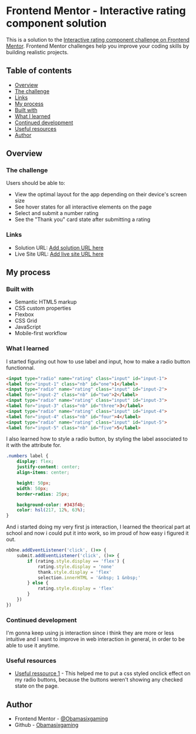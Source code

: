 # Frontend Mentor - Interactive rating component solution

This is a solution to the [Interactive rating component challenge on Frontend Mentor](https://www.frontendmentor.io/challenges/interactive-rating-component-koxpeBUmI). Frontend Mentor challenges help you improve your coding skills by building realistic projects. 

## Table of contents

  - [Overview](#overview)
  - [The challenge](#the-challenge)
  - [Links](#links)
  - [My process](#my-process)
  - [Built with](#built-with)
  - [What I learned](#what-i-learned)
  - [Continued development](#continued-development)
  - [Useful resources](#useful-resources)
  - [Author](#author)

## Overview

### The challenge

Users should be able to:

- View the optimal layout for the app depending on their device's screen size
- See hover states for all interactive elements on the page
- Select and submit a number rating
- See the "Thank you" card state after submitting a rating

### Links

- Solution URL: [Add solution URL here](https://your-solution-url.com)
- Live Site URL: [Add live site URL here](https://your-live-site-url.com)

## My process

### Built with

- Semantic HTML5 markup
- CSS custom properties
- Flexbox
- CSS Grid
- JavaScript
- Mobile-first workflow

### What I learned

I started figuring out how to use label and input, how to make a radio button functionnal.

```html
<input type="radio" name="rating" class="input" id="input-1">
<label for="input-1" class="nb" id="one">1</label>
<input type="radio" name="rating" class="input" id="input-2">
<label for="input-2" class="nb" id="two">2</label>
<input type="radio" name="rating" class="input" id="input-3">
<label for="input-3" class="nb" id="three">3</label>
<input type="radio" name="rating" class="input" id="input-4">
<label for="input-4" class="nb" id="four">4</label>
<input type="radio" name="rating" class="input" id="input-5">
<label for="input-5" class="nb" id="five">5</label>
```

I also learned how to style a radio button, by styling the label associated to it with the attribute for.

```css
.numbers label {
    display: flex;
    justify-content: center;
    align-items: center;

    height: 50px;
    width: 50px;
    border-radius: 25px;

    background-color: #343f4b;
    color: hsl(217, 12%, 63%);
}
```

And i started doing my very first js interaction, I learned the theorical part at school 
and now i could put it into work, so im proud of how easy i figured it out.

```js
nbOne.addEventListener('click', ()=> {
    submit.addEventListener('click', ()=> {
        if (rating.style.display == 'flex') {
            rating.style.display = 'none'
            thank.style.display = 'flex'
            selection.innerHTML = '&nbsp; 1 &nbsp;'
        } else {
            rating.style.display = 'flex'
        }
    })
})
```

### Continued development

I'm gonna keep using js interaction since i think they are more or less intuitive and I want to improve
in web interaction in general, in order to be able to use it anytime.

### Useful resources

- [Useful ressource 1](https://stackoverflow.com/questions/13630229/can-i-have-an-onclick-effect-in-css) - This helped me to put a css styled onclick effect on my radio buttons, 
because the buttons weren't showing any checked state on the page.

## Author

- Frontend Mentor - [@Obamasixgaming](https://www.frontendmentor.io/profile/Obamasixgaming)
- Github - [Obamasixgaming](https://github.com/Obamasixgaming)